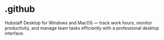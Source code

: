 # .github
Hubstaff Desktop for Windows and MacOS — track work hours, monitor productivity, and manage team tasks efficiently with a professional desktop interface.
